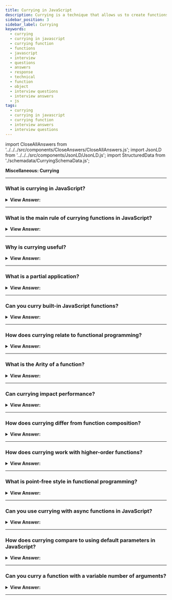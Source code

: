 ```yaml
---
title: Currying in JavaScript
description: Currying is a technique that allows us to create functions that take multiple arguments. JavaScript Interview Questions & Answers
sidebar_position: 3
sidebar_label: Currying
keywords:
  - currying
  - currying in javascript
  - currying function
  - functions
  - javascript
  - interview
  - questions
  - answers
  - response
  - technical
  - function
  - object
  - interview questions
  - interview answers
  - js
tags:
  - currying
  - currying in javascript
  - currying function
  - interview answers
  - interview questions
---
```


import CloseAllAnswers from '../../../src/components/CloseAnswers/CloseAllAnswers.js';
import JsonLD from '../../../src/components/JsonLD/JsonLD.js';
import StructuredData from './schemadata/CurryingSchemaData.js';

<JsonLD data={StructuredData} />

<head>
  <title>Currying | JavaScript Frontend Phone Interview Questions</title>
</head>

**Miscellaneous: Currying**

<CloseAllAnswers />

---

### What is currying in JavaScript?

<details>
  <summary><strong>View Answer:</strong></summary>
  <div>
  <div><strong>Interview Response:</strong> Currying is a technique in which a function is transformed into a sequence of functions, each accepting a single argument and ultimately returning the final result. It is used not only in JavaScript but in other languages as well. Currying is a transformation of functions that translates a function from callable as f(a, b, c) into callable as f(a)(b)(c). Currying does not call a function; it just transforms it. Currying allows us to extract partials quickly.
</div><br />
  <div><strong className="codeExample">Code Example:</strong><br /><br />

  <div></div>

```js
function curry(f) {
  // curry(f) does the currying transform
  return function (a) {
    return function (b) {
      return f(a, b);
    };
  };
}

// usage
function sum(a, b) {
  return a + b;
}

let curriedSum = curry(sum);

console.log(curriedSum(1)(2)); // 3
```

  </div>
  </div>
</details>

---

### What is the main rule of currying functions in JavaScript?

<details>
  <summary><strong>View Answer:</strong></summary>
  <div>
  <div><strong>Interview Response:</strong> The main rule of currying functions in JavaScript is to transform a function that takes multiple arguments into a sequence of functions that each take one argument. A function with rest parameters, such as f(...args), cannot be curried in this manner.
</div><br />
  <div><strong className="codeExample">Code Example:</strong> This is an example of Advanced Currying.<br /><br />

  <div></div>

```js
function curry(func) {
  return function curried(...args) {
    if (args.length >= func.length) {
      return func.apply(this, args);
    } else {
      return function (...args2) {
        return curried.apply(this, args.concat(args2));
      };
    }
  };
}

function sum(a, b, c) {
  return a + b + c;
}

let curriedSum = curry(sum);

console.log(curriedSum(1, 2, 3)); // 6, still callable normally
console.log(curriedSum(1)(2, 3)); // 6, currying of 1st arg
console.log(curriedSum(1)(2)(3)); // 6, full currying
```

  </div>
  </div>
</details>

---

### Why is currying useful?

<details>
  <summary><strong>View Answer:</strong></summary>
  <div>
  <div><strong>Interview Response:</strong> Currying is useful for creating specialized functions, improving code reusability, and enabling partial application of arguments for more modular and maintainable code.
  </div>
  </div>
</details>

---

### What is a partial application?

<details>
  <summary><strong>View Answer:</strong></summary>
  <div>
  <div><strong>Interview Response:</strong> Partial application is a process of fixing a number of arguments to a function, generating a new function that accepts the remaining arguments.
  </div><br />
  <div><strong className="codeExample">Code Example:</strong><br /><br />

  <div></div>

Let's take the example of a function that adds three numbers. We'll implement it in JavaScript first without currying, and then with currying.

**Without currying:**

```javascript
function add(a, b, c) {
  return a + b + c;
}

console.log(add(1, 2, 3));  // Outputs: 6
```

**With currying:**

```javascript
function add(a) {
  return function(b) {
    return function(c) {
      return a + b + c;
    }
  }
}

console.log(add(1)(2)(3));  // Outputs: 6
```

In the curried version, each function call returns another function that takes the next argument, until all arguments have been provided and the final value can be computed.

Now, let's look at an example of partial application using the curried function.

```javascript
let addOne = add(1);
let addOneAndTwo = addOne(2);

console.log(addOneAndTwo(3));  // Outputs: 6
```

In this example, we created a new function `addOne` by calling `add(1)`. This function takes two arguments and adds one to the sum of those arguments. We then partially applied `addOne` again to create `addOneAndTwo`, which adds one and two to any number it's given.

  </div>
  </div>
</details>

---

### Can you curry built-in JavaScript functions?

<details>
  <summary><strong>View Answer:</strong></summary>
  <div>
  <div><strong>Interview Response:</strong> Yes, you can curry built-in JavaScript functions. Let's take the built-in `Math.pow()` function as an example. This function takes two arguments, the base and the exponent, and returns the base raised to the power of the exponent.
  </div><br />
  <div><strong className="codeExample">Code Example:</strong><br /><br />

  <div></div>

Yes, you can curry built-in JavaScript functions. Let's take the built-in `Math.pow()` function as an example. This function takes two arguments, the base and the exponent, and returns the base raised to the power of the exponent.

Here's how you can create a curried version of `Math.pow()`:

```javascript
function curryPow(base) {
  return function(exponent) {
    return Math.pow(base, exponent);
  };
}

const square = curryPow(2);
console.log(square(3));  // Outputs: 8
```

In this example, we've curried the `Math.pow()` function so that it takes its arguments one at a time. We've then created a new function `square` that squares a number by partially applying `curryPow` with the base set to 2.

But the above example only works for a function with two arguments. If you want to curry functions with arbitrary numbers of arguments, you need a more general currying function. Here's a simple example of how you can implement one:

```javascript
function curry(fn) {
  return function curried(...args) {
    if (args.length >= fn.length) {
      return fn.apply(this, args);
    } else {
      return function(...args2) {
        return curried.apply(this, args.concat(args2));
      };
    }
  };
}

const curriedPow = curry(Math.pow);

const square = curriedPow(2);
console.log(square(3));  // Outputs: 8
```

In this example, `curry` is a higher-order function that takes a function `fn` and returns a new function. If this new function is called with enough arguments, it calls `fn` with those arguments. Otherwise, it returns a new function that expects the rest of the arguments. This allows you to curry functions with any number of arguments.

  </div>
  </div>
</details>

---

### How does currying relate to functional programming?

<details>
  <summary><strong>View Answer:</strong></summary>
  <div>
  <div><strong>Interview Response:</strong> Currying is a key concept in functional programming, as it promotes code reusability, modularity, and the creation of specialized functions by applying arguments incrementally. Functional programming is a style of programming that treats computation as the evaluation of mathematical functions and avoids changing state and mutable data.
  </div>
  </div>
</details>

---

### What is the Arity of a function?

<details>
  <summary><strong>View Answer:</strong></summary>
  <div>
  <div><strong>Interview Response:</strong> Arity refers to the number of arguments a function accepts. In currying, functions are broken down into a series of functions with an arity of one.
  </div>
  </div>
</details>

---

### Can currying impact performance?

<details>
  <summary><strong>View Answer:</strong></summary>
  <div>
  <div><strong>Interview Response:</strong> Currying can have some performance overhead due to the creation of multiple functions and closures, but the benefits of improved code modularity and reusability often outweigh these costs.
  </div>
  </div>
</details>

---

### How does currying differ from function composition?

<details>
  <summary><strong>View Answer:</strong></summary>
  <div>
  <div><strong>Interview Response:</strong> Currying transforms a function into a series of single-argument functions, while function composition combines two or more functions to create a new function, using the output of one as the input for another.
  </div><br/>
  <div><strong>Technical Response:</strong> Currying and function composition are both important concepts in functional programming, but they serve different purposes.
  </div><br />
  <div><strong className="codeExample">Code Example:</strong><br /><br />

  <div></div>

**Currying** is a process in functional programming where a function with multiple arguments is transformed into a sequence of functions, each with a single argument. The main benefit of currying is that it allows for partial application of functions, which can make code more modular and easier to reuse.

Here's an example of a curried function in JavaScript:

```javascript
function add(a) {
  return function(b) {
    return a + b;
  };
}

const addFive = add(5);
console.log(addFive(10));  // Outputs: 15
```

In this example, `add` is a curried function that takes two arguments one at a time. We partially apply `add` to create a new function `addFive` that adds five to its argument.

**Function composition**, on the other hand, is a technique where you create a new function by composing two or more functions, meaning you use the output of one function as the input of another.

Here's an example of function composition in JavaScript:

```javascript
function addFive(x) {
  return x + 5;
}

function double(x) {
  return x * 2;
}

function compose(f, g) {
  return function(x) {
    return f(g(x));
  };
}

const doubleThenAddFive = compose(addFive, double);
console.log(doubleThenAddFive(10));  // Outputs: 25
```

In this example, `doubleThenAddFive` is a new function created by composing `addFive` and `double`. It doubles its argument and then adds five to the result.

  </div>
  </div>
</details>

---

### How does currying work with higher-order functions?

<details>
  <summary><strong>View Answer:</strong></summary>
  <div>
  <div><strong>Interview Response:</strong> Currying is often used with higher-order functions, as it enables the creation of specialized functions by partially applying arguments, resulting in more modular and reusable code.
  </div><br />
  <div><strong>Technical Response:</strong> Higher-order functions and currying are two core concepts in functional programming that often work together. A higher-order function is a function that takes one or more functions as arguments, returns a function as its result, or both. **Currying** is a technique where a function with multiple arguments is transformed into a series of functions each taking a single argument. Currying is often used in the context of higher-order functions. The reason is that higher-order functions often take several arguments, some of which are functions. By currying a higher-order function, you can create new functions by providing some of the arguments, possibly leaving out the function arguments to be supplied later.
  </div><br />
  <div><strong className="codeExample">Code Example:</strong><br /><br />

  <div></div>

Let's consider an example of a higher-order function, a simple `filter` function:

```javascript
function filter(arr, testFunc) {
  let result = [];
  for (let i = 0; i < arr.length; i++) {
    if (testFunc(arr[i])) {
      result.push(arr[i]);
    }
  }
  return result;
}
```

In the `filter` function, `arr` is an array and `testFunc` is a function that tests each element of the array. The `filter` function returns a new array that includes only the elements for which `testFunc` returns true.

Now, let's curry the `filter` function:

```javascript
function curriedFilter(arr) {
  return function(testFunc) {
    let result = [];
    for (let i = 0; i < arr.length; i++) {
      if (testFunc(arr[i])) {
        result.push(arr[i]);
      }
    }
    return result;
  }
}

let arr = [1, 2, 3, 4, 5, 6];
let filterArr = curriedFilter(arr);
let getEvenNumbers = filterArr(num => num % 2 === 0);
console.log(getEvenNumbers); // Outputs: [2, 4, 6]
```

Here, the `curriedFilter` function is a curried version of `filter`. It first takes an array and then returns a function that takes a test function. You can see how the curried function allows us to create a specialized function `getEvenNumbers` from the general `filter` function. This is how currying works with higher-order functions in practice.

  </div>
  </div>
</details>

---

### What is point-free style in functional programming?

<details>
  <summary><strong>View Answer:</strong></summary>
  <div>
  <div><strong>Interview Response:</strong> Point-free style is a coding approach that emphasizes creating functions without explicitly mentioning their arguments, often using currying and function composition for more concise and readable code.
  </div><br />
  <div><strong className="codeExample">Code Example:</strong><br /><br />

  <div></div>

Here's an example of point-free style in JavaScript:

```javascript
const add = a => b => a + b;
const increment = add(1);
const double = a => a * 2;
const doubleThenIncrement = x => increment(double(x));
```

We can define `doubleThenIncrement` in a point-free style by removing the argument `x`:

```javascript
const doubleThenIncrement = compose(increment, double);
```

In this example, we're using a `compose` function, which is a common helper function in functional programming:

```javascript
function compose(f, g) {
  return function(x) {
    return f(g(x));
  };
}
```

In the point-free version of `doubleThenIncrement`, the function is defined entirely in terms of other functions, without ever mentioning the arguments those functions are applied to. This is characteristic of point-free style.

  </div>
  </div>
</details>

---

### Can you use currying with async functions in JavaScript?

<details>
  <summary><strong>View Answer:</strong></summary>
  <div>
  <div><strong>Interview Response:</strong> Yes, currying can be used with async functions. However, handling promises and async/await may require adapting the currying function to properly handle asynchronous behavior.
  </div><br />
  <div><strong className="codeExample">Code Example:</strong><br /><br />

  <div></div>

Here's an example of a curried async function...

```javascript
const asyncAdd = a => async b => a + b;

(async function() {
  const addFive = asyncAdd(5);
  console.log(await addFive(10));  // Outputs: 15
})();
```

In this example, `asyncAdd` is an async function that takes two arguments one at a time, and `addFive` is a new async function that adds five to its argument. When you call `addFive(10)`, it returns a Promise that eventually resolves to `15`.

Note that you need to use the `await` keyword when calling `addFive`, because it's an async function and you want to wait for the Promise it returns to resolve. Also, remember that the top-level async/await syntax is only allowed inside an async function, hence the use of an Immediately Invoked Function Expression (IIFE) in this example.

  </div>
  </div>
</details>

---

### How does currying compare to using default parameters in JavaScript?

<details>
  <summary><strong>View Answer:</strong></summary>
  <div>
  <div><strong>Interview Response:</strong> While both currying and default parameters enable partial application of arguments, currying transforms a function into a series of single-argument functions, whereas default parameters allow for optional arguments in a single function.
  </div><br />
  <div><strong className="codeExample">Code Example:</strong><br /><br />

  <div></div>

Currying:

```js
function add(a) {
  return function(b) {
    return a + b;
  };
}

console.log(add(2)(3));  // Outputs: 5
```

Default Parameters:

```js
function greet(name = 'Guest') {
  console.log(`Hello, ${name}!`);
}

greet();       // Outputs: Hello, Guest!
greet('John'); // Outputs: Hello, John!
```

  </div>
  </div>
</details>

---

### Can you curry a function with a variable number of arguments?

<details>
  <summary><strong>View Answer:</strong></summary>
  <div>
  <div><strong>Interview Response:</strong> Yes, but it requires additional logic to handle variable arguments, such as using a currying function that keeps track of the expected number of arguments before invoking the original function.
  </div>
  </div>
</details>

---
